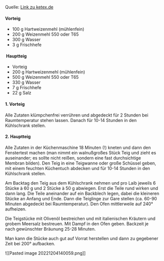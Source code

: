 
Quelle: [Link zu ketex.de](https://ketex.de/blog/trombini-a-la-gerd-kellner/)

#### Vorteig

-   100 g Hartweizenmehl (mühlenfein)
-   200 g Weizenmehl 550 oder T65
-   300 g Wasser
-   3 g Frischhefe

####  Hauptteig

-   Vorteig
-   200 g Hartweizenmehl (mühlenfein)
-   500 g Weizenmehl 550 oder T65
-   330 g Wasser
-   7 g Frischhefe
-   22 g Salz

#### 1. Vorteig

Alle Zutaten klümpchenfrei verrühren und abgedeckt für 2 Stunden bei Raumtemperatur stehen lassen. Danach für 10-14 Stunden in den Kühlschrank stellen.

#### 2. Hauptteig

Alle Zutaten in der Küchenmaschine[](https://ketex.de/online-shop/Kuechenmaschinen) 18 Minuten (!) kneten und dann den Fenstertest machen (man nimmt ein walnußgroßes Stück Teig und zieht es auseinander; es sollte nicht reißen, sondern eine fast durchsichtige Membran bilden).
Den Teig in eine Teigwanne[](https://ketex.de/online-shop/navi.php?qs=teigwanne&search=) oder große Schüssel geben, mit einem feuchten Küchentuch abdecken und für 10-14 Stunden in den Kühlschrank stellen.

Am Backtag den Teig aus dem Kühlschrank nehmen und pro Laib jeweils 6 Stücke à 60 g und 2 Stücke à 50 g abwiegen. Erst die Teile rund wirken und dann lang. Die Teile aneinander auf ein Backblech legen, dabei die kleineren Stücke an Anfang und Ende. Dann die Teiglinge zur Gare stellen (ca. 60-90 Minuten abgedeckt bei Raumtemperatur). Den Ofen mittlerweile auf 240° aufheizen.

Die Teigstücke mit Olivenöl bestreichen und mit italienischen Kräutern und grobem Meersalz bestreuen. Mit Dampf in den Ofen geben. Backzeit je nach gewünschter Bräunung 25-28 Minuten.

Man kann die Stücke auch gut auf Vorrat herstellen und dann zu gegebener Zeit bei 200° aufbacken.



![[Pasted image 20221204140059.png]]